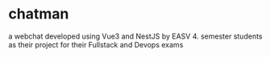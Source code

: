 # chatman
a webchat developed using Vue3 and NestJS by EASV 4. semester students as their project for their Fullstack and Devops exams
